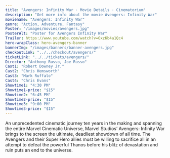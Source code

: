 ```yaml
---
title: "Avengers: Infinity War · Movie Details · Cinematorium"
description: "Get more info about the movie Avengers: Infinity War"
moviename: "Avengers: Infinity War"
genre: "Action, Adventure, Fantasy"
Poster: "/images/movies/avengers.jpg"
PosterAlt: "Poster for Avengers Infinity War"
Trailer: https://www.youtube.com/watch?v=OxzKb4a1Qc4
hero-wrapClass: hero-avengers-banner
bannerImg: "/images/banners/banner-avengers.jpg"
checkoutLink: "../../checkout/avengers/"
ticketLink: "../../tickets/avengers/"
Director: "Anthony Russo, Joe Russo"
Cast1: "Robert Downey Jr."
Cast2: "Chris Hemsworth"
Cast3: "Mark Ruffalo"
Cast4: "Chris Evans"
Showtime1: "4:30 PM"
Showtime1-price: "$15"
Showtime2: "6:45 PM"
Showtime2-price: "$15"
Showtime3: "9:00 PM"
Showtime3-price: "$15"
---
```

An unprecedented cinematic journey ten years in the making and spanning the entire Marvel Cinematic Universe, Marvel Studios’ Avengers: Infinity War brings to the screen the ultimate, deadliest showdown of all time. The Avengers and their Super Hero allies must be willing to sacrifice all in an attempt to defeat the powerful Thanos before his blitz of devastation and ruin puts an end to the universe.
